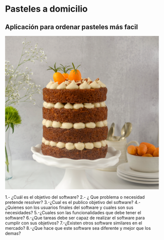 # Pasteles a domicilio
## Aplicación para ordenar pasteles más facil 

![pastel](/Pastel.png "Texto para mostrar en caso de que no cargue la imagen")

1.- ¿Cuál es el objetivo del software?
2.- ¿ Que problema o necesidad pretende resolver?
3.-¿Cual es el publico objetivo del software?
4.-¿Quienes son los usuarios finales del software y cuales son sus necesidades?
5.-¿Cuales son las funcionalidades que debe tener el software?
6.-¿Que tareas debe ser capaz de realizar el software para cumplir con sus objetivos?
7.-¿Existen otros software similares en el mercado?
8.-¿Que hace que este software sea diferente y mejor que los demas?

